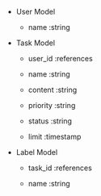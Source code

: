 - User Model

    - name :string

- Task Model

    - user_id :references

    - name :string

    - content :string

    - priority :string

    - status :string

    - limit :timestamp

- Label Model

    - task_id :references

    - name :string



